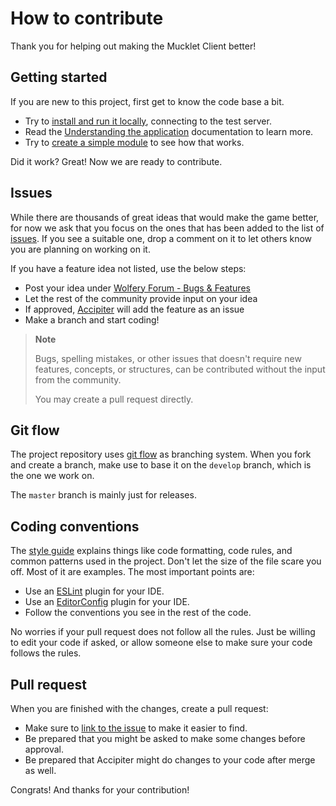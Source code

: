 # How to contribute

Thank you for helping out making the Mucklet Client better!

## Getting started

If you are new to this project, first get to know the code base a bit.
* Try to [install and run it locally](../README.md#quick-start), connecting to the test server.
* Read the [Understanding the application](../README.md#understanding-the-application) documentation to learn more.
* Try to [create a simple module](./understanding-modules.md#quick-example) to see how that works.

Did it work? Great! Now we are ready to contribute.

## Issues

While there are thousands of great ideas that would make the game better, for now we ask that you focus on the ones that has been added to the list of [issues](). If you see a suitable one, drop a comment on it to let others know you are planning on working on it.

If you have a feature idea not listed, use the below steps:

* Post your idea under [Wolfery Forum - Bugs & Features](https://forum.wolfery.com/c/bugs-and-features/5)
* Let the rest of the community provide input on your idea
* If approved, [Accipiter](https://github.com/anisus) will add the feature as an 
issue
* Make a branch and start coding!

> **Note**
>
> Bugs, spelling mistakes, or other issues that doesn't require new features,
> concepts, or structures, can be contributed without the input from the
> community.
>
> You may create a pull request directly.


## Git flow

The project repository uses [git flow](https://developerexperience.io/practices/git-flow) as branching system. When you fork and create a branch, make use to base it on the `develop` branch, which is the one we work on.

The `master` branch is mainly just for releases.

## Coding conventions

The [style guide](./style-guide.md) explains things like code formatting, code rules, and common patterns used in the project. Don't let the size of the file scare you off. Most of it are examples. The most important points are:

* Use an [ESLint](https://eslint.org/) plugin for your IDE.
* Use an [EditorConfig](https://editorconfig.org/) plugin for your IDE.
* Follow the conventions you see in the rest of the code.

No worries if your pull request does not follow all the rules. Just be willing to edit your code if asked, or allow someone else to make sure your code follows the rules.

## Pull request

When you are finished with the changes, create a pull request:

* Make sure to [link to the issue](https://docs.github.com/en/issues/tracking-your-work-with-issues/linking-a-pull-request-to-an-issue) to make it easier to find.
* Be prepared that you might be asked to make some changes before approval.
* Be prepared that Accipiter might do changes to your code after merge as well.

Congrats! And thanks for your contribution!
